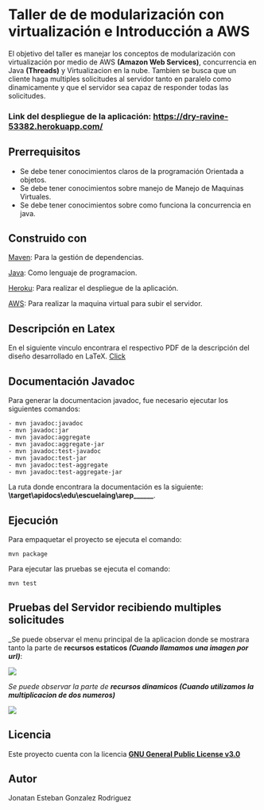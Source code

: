 # Taller de de modularización con virtualización e Introducción a AWS #
El objetivo del taller es manejar los conceptos de modularización con virtualización por medio de AWS **(Amazon Web Services)**, concurrencia en Java **(Threads)** y Virtualizacion en la nube.
Tambien se busca que un cliente haga multiples solicitudes al servidor tanto en paralelo como dinamicamente y que el servidor sea capaz de responder todas las solicitudes.

### **Link del despliegue de la aplicación: https://dry-ravine-53382.herokuapp.com/** ###

## Prerrequisitos ##
* Se debe tener conocimientos claros de la programación Orientada a objetos.
* Se debe tener conocimientos sobre manejo de Manejo de Maquinas Virtuales.
* Se debe tener conocimientos sobre como funciona la concurrencia en java.

## Construido con ##
[Maven](https://maven.apache.org/): Para la gestión de dependencias.

[Java](https://www.java.com/es/): Como lenguaje de programacion.

[Heroku](https://www.heroku.com/): Para realizar el despliegue de la aplicación.

[AWS](https://aws.amazon.com/es/): Para realizar la maquina virtual para subir el servidor.

## Descripción en Latex ##
En el siguiente vinculo encontrara el respectivo PDF de la descripción del diseño desarrollado en LaTeX.
[Click](LATEX)

## Documentación Javadoc ##
Para generar la documentacion javadoc, fue necesario ejecutar los siguientes comandos:

```
- mvn javadoc:javadoc
- mvn javadoc:jar
- mvn javadoc:aggregate
- mvn javadoc:aggregate-jar
- mvn javadoc:test-javadoc
- mvn javadoc:test-jar
- mvn javadoc:test-aggregate
- mvn javadoc:test-aggregate-jar
```
La ruta donde encontrara la documentación es la siguiente: **\target\apidocs\edu\escuelaing\arep\______**.

## Ejecución ##
Para empaquetar el proyecto se ejecuta el comando:

```mvn package```

Para ejecutar las pruebas se ejecuta el comando:

```mvn test```

## Pruebas del Servidor recibiendo multiples solicitudes ##

_Se puede observar el menu principal de la aplicacion donde se mostrara tanto la parte de  **recursos estaticos _(Cuando llamamos una imagen por url)_**:

![](IMAGEN)

 _Se puede observar la parte de **recursos dinamicos (Cuando utilizamos la multiplicacion de dos numeros)**_
 
 ![](IMAGEN)

## Licencia ##
Este proyecto cuenta con la licencia [**GNU General Public License v3.0**](https://github.com/JonatanGonzalez09/tallerAWS/blob/master/LICENSE)

## Autor ##
Jonatan Esteban Gonzalez Rodriguez 
